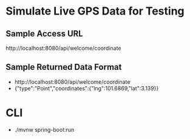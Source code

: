 # Simulate Live GPS Data for Testing

## Sample Access URL
http://localhost:8080/api/welcome/coordinate


## Sample Returned Data Format
- http://localhost:8080/api/welcome/coordinate
- {"type":"Point","coordinates":{"lng":101.6869,"lat":3.139}}

# CLI
- ./mvnw spring-boot:run